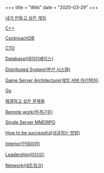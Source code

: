 +++
title = "Wiki"
date = "2020-03-29"
+++

[내가 만들고 싶은 게임](/the-game-i-want-to-make)

[C++](/c++)

[CockroachDB](/cockroachdb)

[CTO](/cto)

[Database(데이터베이스)](/database)

[Distributed System(분산 시스템)](/distributed-system)

[Game Server Architecture(게임 서버 아키텍처)](/game-server-architecture)

[Go](/go/go)

[해결하고 싶은 문제들](/problems-want-to-solve)

[Remote work(원격근무)](/remote-work)

[Single Server MMORPG](/single-server-mmorpg)

[How to be successful(성공하는 방법)](/how-to-be-successful)

[Interior(인테리어)](/interior)

[Leadership(리더십)](/leadership)

[Network(네트워크)](/network)

